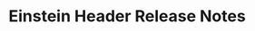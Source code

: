 <!-- Release notes authoring guidelines: http://keepachangelog.com/ -->

# Einstein Header Release Notes

<!-- ## [Unreleased] -->

<!-- ## [VERSION] -->
